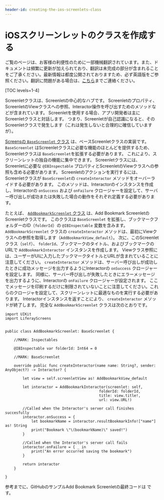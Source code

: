 ```yaml
---
header-id: creating-the-ios-screenlets-class
---
```


# iOSスクリーンレットのクラスを作成する

<p class="alert alert-info"><span class="wysiwyg-color-blue120">ご覧のページは、お客様の利便性のために一部機械翻訳されています。また、ドキュメントは頻繁に更新が加えられており、翻訳は未完成の部分が含まれることをご了承ください。最新情報は都度公開されておりますため、必ず英語版をご参照ください。翻訳に問題がある場合は、<a href="mailto:support-content-jp@liferay.com">こちら</a>までご連絡ください。</span></p>

[TOC levels=1-4]

Screenletクラスは、Screenletの中心的なハブです。 Screenletのプロパティ、ScreenletのViewクラスへの参照、Interactor操作を呼び出すためのメソッドなどが含まれています。 Screenletを使用する場合、アプリ開発者は主にScreenletクラスと対話します。 つまり、Screenletが自己認識になると、そのScreenletクラスで発生します（これは発生しないと合理的に確信していますが）。

[Screensの `BaseScreenlet` クラス](https://github.com/liferay/liferay-screens/blob/master/ios/Framework/Core/Base/BaseScreenlet.swift) は、ベースScreenletクラスの実装です。 `BaseScreenlet` はScreenletクラスに必要な機能のほとんどを提供するため、Screenletクラスは `BaseScreenlet`を拡張する必要があります。 これにより、スクリーンレットの独自の機能に集中できます。 Screenletクラスには、Screenletに必要な `@IBInspectable` プロパティとScreenletのViewクラスへの参照も含める必要があります。 Screenletのアクションを実行するには、Screenletクラスが `BaseScreenlet`の `createInteractor` メソッドをオーバーライドする必要があります。 このメソッドは、Interactorのインスタンスを作成し、Interactorの `onSuccess` および `onFailure` クロージャーを設定して、サーバー呼び出しが成功または失敗した場合の動作をそれぞれ定義する必要があります。

たとえば、 [`AddBookmarkScreenlet` クラス](https://github.com/liferay/liferay-screens/blob/master/ios/Samples/Bookmark/AddBookmarkScreenlet/Basic/AddBookmarkScreenlet.swift) は、Add Bookmark ScreenletのScreenletクラスです。 このクラスは `BaseScreenlet` を拡張し、ブックマークフォルダーのID（`folderId`）の `@IBInspectable` 変数を含みます。 `AddBookmarkScreenlet` クラスの `createInteractor` メソッドは、最初にViewクラスへの参照を取得します（`AddBookmarkView_default`）。 次に、このScreenletクラス（`self`）、 `folderId`、ブックマークのタイトル、およびブックマークのURLで `AddBookmarkInteractor` インスタンスを作成します。 Viewクラス参照には、ユーザーがUIに入力したブックマークタイトルとURLが含まれていることに注意してください。 `createInteractor` メソッドは、サーバー呼び出しが成功したときに成功メッセージを出力するようにInteractorの `onSuccess` クロージャーを設定します。 同様に、サーバー呼び出しが失敗したときにエラーメッセージを出力するように、Interactorの `onFailure` クロージャーが設定されます。 ここでメッセージを印刷するだけに制限されていないことに注意してください。これらのクロージャを設定して、スクリーンレットに最適なものを実行する必要があります。 Interactorインスタンスを返すことにより、 `createInteractor` メソッドが終了します。 完全な `AddBookmarkScreenlet` クラスは次のとおりです。

    import UIKit
    import LiferayScreens
    
    
    public class AddBookmarkScreenlet: BaseScreenlet {
    
        //MARK: Inspectables
    
        @IBInspectable var folderId: Int64 = 0
    
        //MARK: BaseScreenlet
    
        override public func createInteractor(name name: String?, sender: AnyObject?) -> Interactor? {
    
            let view = self.screenletView as! AddBookmarkView_default
    
            let interactor = AddBookmarkInteractor(screenlet: self,
                                               folderId: folderId,
                                               title: view.title!,
                                               url: view.URL!)
    
            //Called when the Interactor's server call finishes succesfully
            interactor.onSuccess = {
                let bookmarkName = interactor.resultBookmarkInfo!["name"] as! String
                print("Bookmark \"\(bookmarkName)\" saved!")
            }
    
            //Called when the Interactor's server call fails
            interactor.onFailure = { _ in
                print("An error occurred saving the bookmark")
            }
    
            return interactor
        }
    
    }

参考までに、GitHub</a>のサンプルAdd Bookmark Screenletの最終コードは です。</p>

